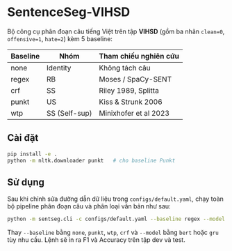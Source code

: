 # SentenceSeg-VIHSD

Bộ công cụ phân đoạn câu tiếng Việt trên tập **VIHSD** (gồm ba nhãn `clean=0`, `offensive=1`, `hate=2`) kèm 5 baseline:

| Baseline         | Nhóm        | Tham chiếu nghiên cứu         |
|------------------|--------------|-----------------------------------------|
| none             | Identity     | Không tách câu                         |
| regex            | RB           | Moses / SpaCy-SENT                      |
| crf              | SS           | Riley 1989, Splitta                     |
| punkt            | US           | Kiss & Strunk 2006                      |
| wtp              | SS (Self-sup)| Minixhofer et al 2023                   |


## Cài đặt

```bash
pip install -e .
python -m nltk.downloader punkt   # cho baseline Punkt
```

## Sử dụng

Sau khi chỉnh sửa đường dẫn dữ liệu trong `configs/default.yaml`, chạy toàn bộ pipeline phân đoạn câu và phân loại văn bản như sau:
```bash
python -m sentseg.cli -c configs/default.yaml --baseline regex --model textcnn
```

Thay `--baseline` bằng `none`, `punkt`, `wtp`, `crf` và `--model` bằng `bert` hoặc `gru` tùy nhu cầu. Lệnh sẽ in ra F1 và Accuracy trên tập dev và test.



